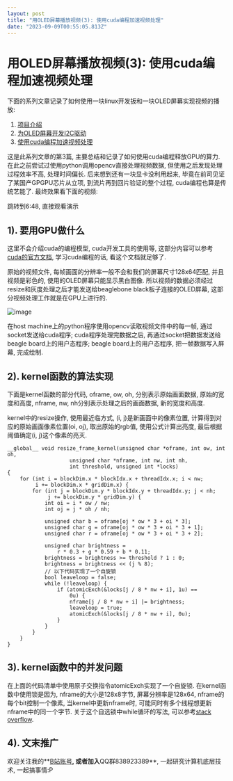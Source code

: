 ```yaml
---
layout: post
title: "用OLED屏幕播放视频(3): 使用cuda编程加速视频处理"
date: "2023-09-09T00:55:05.813Z"
---
```

用OLED屏幕播放视频(3): 使用cuda编程加速视频处理
==============================

下面的系列文章记录了如何使用一块linux开发扳和一块OLED屏幕实现视频的播放:

1.  [项目介绍](https://www.cnblogs.com/kfggww/p/17672932.html)
2.  [为OLED屏幕开发I2C驱动](https://www.cnblogs.com/kfggww/p/17672942.html)
3.  [使用cuda编程加速视频处理](https://www.cnblogs.com/kfggww/p/17672944.html)

这是此系列文章的第3篇, 主要总结和记录了如何使用cuda编程释放GPU的算力. 在此之前尝试过使用python调用opencv直接处理视频数据, 但使用之后发现处理过程效率不高, 处理时间偏长. 后来想到还有一块显卡没利用起来, 毕竟在前司见证了某国产GPGPU芯片从立项, 到流片再到回片验证的整个过程, cuda编程也算是传统艺能了. 最终效果看下面的视频:

跳转到6:48, 直接观看演示

1). 要用GPU做什么
------------

这里不会介绍cuda的编程模型, cuda开发工具的使用等, 这部分内容可以参考[cuda的官方文档](https://docs.nvidia.com/cuda/cuda-c-programming-guide/index.html), 学习cuda编程的话, 看这个文档就足够了.

原始的视频文件, 每帧画面的分辨率一般不会和我们的屏幕尺寸128x64匹配, 并且视频是彩色的, 使用的OLED屏幕只能显示黑白图像. 所以视频的数据必须经过resize和灰度处理之后才能发送给beaglebone black板子连接的OLED屏幕, 这部分视频处理工作就是在GPU上进行的.

![image](https://img2023.cnblogs.com/blog/2951546/202309/2951546-20230908102531964-2017910929.png)

在host machine上的python程序使用opencv读取视频文件中的每一帧, 通过socket发送给cuda程序; cuda程序处理完数据之后, 再通过socket把数据发送给beagle board上的用户态程序; beagle board上的用户态程序, 把一帧数据写入屏幕, 完成绘制.

2). kernel函数的算法实现
-----------------

下面是kernel函数的部分代码, oframe, ow, oh, 分别表示原始画面数据, 原始的宽度和高度, nframe, nw, nh分别表示处理之后的画面数据, 新的宽度和高度.

kernel中的resize操作, 使用最近临方式, (i, j)是新画面中的像素位置, 计算得到对应的原始画面像素位置(oi, oj), 取出原始的rgb值, 使用公式计算出亮度, 最后根据阈值确定(i, j)这个像素的亮灭.

    __global__ void resize_frame_kernel(unsigned char *oframe, int ow, int oh,
    				    unsigned char *nframe, int nw, int nh,
    				    int threshold, unsigned int *locks)
    {
    	for (int i = blockDim.x * blockIdx.x + threadIdx.x; i < nw;
    	     i += blockDim.x * gridDim.x) {
    		for (int j = blockDim.y * blockIdx.y + threadIdx.y; j < nh;
    		     j += blockDim.y * gridDim.y) {
    			int oi = i * ow / nw;
    			int oj = j * oh / nh;
    
    			unsigned char b = oframe[oj * ow * 3 + oi * 3];
    			unsigned char g = oframe[oj * ow * 3 + oi * 3 + 1];
    			unsigned char r = oframe[oj * ow * 3 + oi * 3 + 2];
    
    			unsigned char brightness =
    				r * 0.3 + g * 0.59 + b * 0.11;
    			brightness = brightness >= threshold ? 1 : 0;
    			brightness = brightness << (j % 8);
    			// 以下代码实现了一个自旋锁
    			bool leaveloop = false;
    			while (!leaveloop) {
    				if (atomicExch(&locks[j / 8 * nw + i], 1u) ==
    				    0u) {
    					nframe[j / 8 * nw + i] |= brightness;
    					leaveloop = true;
    					atomicExch(&locks[j / 8 * nw + i], 0u);
    				}
    			}
    		}
    	}
    }
    

3). kernel函数中的并发问题
------------------

在上面的代码清单中使用原子交换指令atomicExch实现了一个自旋锁. 在kernel函数中使用锁是因为, nframe的大小是128x8字节, 屏幕分辨率是128x64, nframe的每个bit控制一个像素, 当kernel中更新nframe时, 可能同时有多个线程想更新nframe中的同一个字节. 关于这个自选锁中while循环的写法, 可以参考[stack overflow](https://stackoverflow.com/questions/2021019/implementing-a-critical-section-in-cuda).

4). 文末推广
--------

欢迎关注我的**[B站账号](https://space.bilibili.com/258537970)**, 或者加入**QQ群838923389**, 一起研究计算机底层技术, 一起搞事情:P